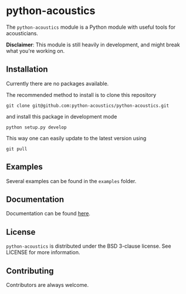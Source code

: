 # python-acoustics

The `python-acoustics` module is a Python module with useful tools for acousticians.

**Disclaimer**: This module is still heavily in development, and might break what you're working on.

## Installation

Currently there are no packages available.

The recommended method to install is to clone this repository

`git clone git@github.com:python-acoustics/python-acoustics.git`

and install this package in development mode

`python setup.py develop`

This way one can easily update to the latest version using

`git pull`


## Examples

Several examples can be found in the `examples` folder.

## Documentation

Documentation can be found [here](http://python-acoustics.github.io/python-acoustics/).

## License

`python-acoustics` is distributed under the BSD 3-clause license. See LICENSE for more information.

## Contributing

Contributors are always welcome.
